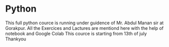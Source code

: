 # Python
This full python cource is running under guidence of Mr. Abdul Manan sir at Gorakpur.
All the Exercices and Lactures are mentiond here with the help of notebook and Google Colab
This cource is starting from 13th of july 
Thankyou

